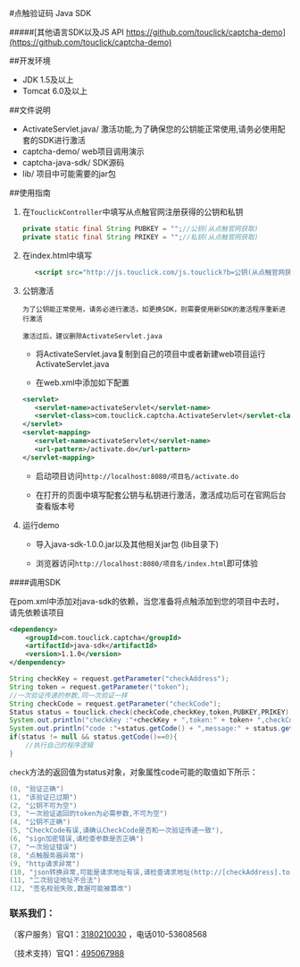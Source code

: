 #点触验证码 Java SDK

#####[其他语言SDK以及JS API https://github.com/touclick/captcha-demo](https://github.com/touclick/captcha-demo)

##开发环境
  
  - JDK 1.5及以上
  - Tomcat 6.0及以上

##文件说明

* ActivateServlet.java/ 激活功能,为了确保您的公钥能正常使用,请务必使用配套的SDK进行激活
* captcha-demo/ web项目调用演示
* captcha-java-sdk/ SDK源码
* lib/ 项目中可能需要的jar包
  


##使用指南
1. 在`TouclickController`中填写从点触官网注册获得的公钥和私钥
   ```java	
   private static final String PUBKEY = "";//公钥(从点触官网获取)
   private static final String PRIKEY = "";//私钥(从点触官网获取)
   ```
   
2. 在index.html中填写
   ```xml
      <script src="http://js.touclick.com/js.touclick?b=公钥(从点触官网获得)" ></script>
   ```

3. 公钥激活

	`为了公钥能正常使用，请务必进行激活，如更换SDK，则需要使用新SDK的激活程序重新进行激活`

	`激活过后，建议删除ActivateServlet.java`
	
	* 将ActivateServlet.java复制到自己的项目中或者新建web项目运行ActivateServlet.java

	* 在web.xml中添加如下配置
   ```xml
   <servlet>
      <servlet-name>activateServlet</servlet-name>
      <servlet-class>com.touclick.captcha.ActivateServlet</servlet-class>
   </servlet>
   <servlet-mapping>
      <servlet-name>activateServlet</servlet-name>
      <url-pattern>/activate.do</url-pattern>
   </servlet-mapping>
   ```

   * 启动项目访问`http://localhost:8080/项目名/activate.do`
    
   * 在打开的页面中填写配套公钥与私钥进行激活，激活成功后可在官网后台查看版本号
	

4. 运行demo
	* 导入java-sdk-1.0.0.jar以及其他相关jar包 (lib目录下)
	
	* 浏览器访问`http://localhost:8080/项目名/index.html`即可体验



####调用SDK

在pom.xml中添加对java-sdk的依赖，当您准备将点触添加到您的项目中去时，请先依赖该项目

```xml
<dependency>
	<groupId>com.touclick.captcha</groupId>
	<artifactId>java-sdk</artifactId>
	<version>1.1.0</version>
</denpendency>
```


   ```java
   String checkKey = request.getParameter("checkAddress");
   String token = request.getParameter("token");
   //一次验证传递的参数,同一次验证一样
   String checkCode = request.getParameter("checkCode");
   Status status = touclick.check(checkCode,checkKey,token,PUBKEY,PRIKEY);
   System.out.println("checkKey :"+checkKey + ",token:" + token+ ",checkCode:" + checkCode);
   System.out.println("code :"+status.getCode() + ",message:" + status.getMessage());
   if(status != null && status.getCode()==0){
       //执行自己的程序逻辑
   }
   ```

  `check`方法的返回值为status对象，对象属性code可能的取值如下所示：

  ```java
  (0, "验证正确")
  (1, "该验证已过期")
  (2, "公钥不可为空")
  (3, "一次验证返回的token为必需参数,不可为空")
  (4, "公钥不正确")
  (5, "CheckCode有误,请确认CheckCode是否和一次验证传递一致"),
  (6, "sign加密错误,请检查参数是否正确")
  (7, "一次验证错误")
  (8, "点触服务器异常")
  (9, "http请求异常")
  (10, "json转换异常,可能是请求地址有误,请检查请求地址(http://[checkAddress].touclick.com/sverify.touclick?参数)")
  (11, "二次验证地址不合法")
  (12, "签名校验失败,数据可能被篡改")
  ```


### 联系我们：

（客户服务）官Q1：<a href="http://sofar.touclick.com:3000/?service=0" target="_blank">3180210030</a> ，电话010-53608568

（技术支持）官Q1：<a target="_blank" href="http://shang.qq.com/wpa/qunwpa?idkey=eae024d881e951c69bb4bbb41d1af9be9f4b861eb86bf48e8f35cf27cc24d98e">495067988</a>
